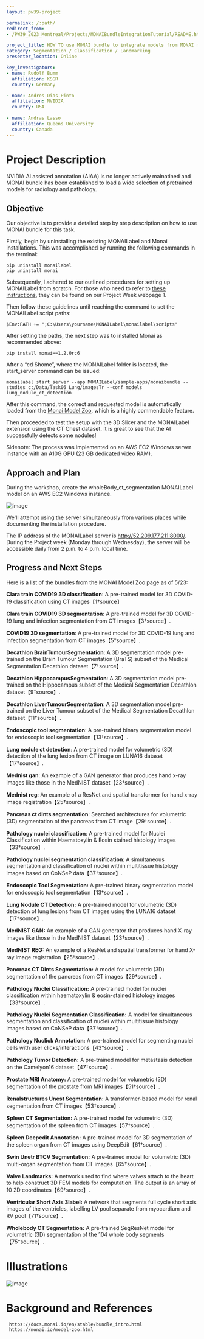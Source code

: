 ```yaml
---
layout: pw39-project

permalink: /:path/
redirect_from:
- /PW39_2023_Montreal/Projects/MONAIBundleIntegrationTutorial/README.html

project_title: HOW TO use MONAI bundle to integrate models from MONAI model ZOO
category: Segmentation / Classification / Landmarking
presenter_location: Online

key_investigators:
- name: Rudolf Bumm
  affiliation: KSGR
  country: Germany

- name: Andres Dias-Pinto 
  affiliation: NVIDIA
  country: USA
  
- name: Andras Lasso
  affiliation: Queens University
  country: Canada
---
```


# Project Description

<!-- Add a short paragraph describing the project. -->
NVIDIA AI assisted annotation (AIAA) is no longer actively mainatined and MONAI bundle has been established to load a wide selection of pretrained models for radiology and pathology. 


## Objective

<!-- Describe here WHAT you would like to achieve (what you will have as end result). -->

Our objective is to provide a detailed step by step description on how to use MONAI bundle for this task. 

Firstly, begin by uninstalling the existing MONAILabel and Monai installations. This was accomplished by running the following commands in the terminal:

    pip uninstall monailabel
    pip uninstall monai

Subsequently, I adhered to our outlined procedures for setting up MONAILabel from scratch. For those who need to refer to [these instructions](https://projectweek.na-mic.org/PW37_2022_Virtual/Projects/MONAILabelLung/MONAILabel_Installation.html), they can be found on our Project Week webpage 1.

Then follow these guidelines until reaching the command to set the MONAILabel script paths:

    $Env:PATH += ";C:\Users\yourname\MONAILabel\monailabel\scripts"


After setting the paths, the next step was to installed Monai as recommended above:

    pip install monai==1.2.0rc6

After a “cd $home”, where the  MONAILabel folder is located, the start_server command can be  issued:

    monailabel start_server --app MONAILabel/sample-apps/monaibundle --studies c:/Data/Task06_Lung/imagesTr --conf models lung_nodule_ct_detection

After this command, the correct and requested model is automatically loaded from the [Monai Model Zoo](https://monai.io/model-zoo.html), which is a highly commendable feature.

Then proceeded to test the setup with the 3D Slicer and the MONAILabel extension using the CT Chest dataset. It is great to see that the AI successfully detects some nodules!

Sidenote: The process was implemented on an AWS EC2 Windows server instance with an A10G GPU (23 GB dedicated video RAM).


## Approach and Plan

During the workshop, create the wholeBody_ct_segmentation MONAILabel model on an AWS EC2 Windows instance.

![image](https://github.com/NA-MIC/ProjectWeek/assets/18140094/06d8146a-4d0e-4a6d-a7d3-59158f773647)

We'll attempt using the server simultaneously from various places while documenting the installation procedure. 

The IP address of the MONAILabel server is http://52.209.177.211:8000/. During the Project week (Monday through Wednesday), the server will be accessible daily from 2 p.m. to 4 p.m. local time. 

## Progress and Next Steps

     
Here is a list of the bundles from the MONAI Model Zoo page as of 5/23:

**Clara train COVID19 3D classification**: A pre-trained model for 3D COVID-19 classification using CT images【1†source】

**Clara train COVID19 3D segmentation**: A pre-trained model for 3D COVID-19 lung and infection segmentation from CT images【3†source】.

**COVID19 3D segmentation**: A pre-trained model for 3D COVID-19 lung and infection segmentation from CT images【5†source】.

**Decathlon BrainTumourSegmentation**: A 3D segmentation model pre-trained on the Brain Tumour Segmentation (BraTS) subset of the Medical Segmentation Decathlon dataset【7†source】.

**Decathlon HippocampusSegmentation**: A 3D segmentation model pre-trained on the Hippocampus subset of the Medical Segmentation Decathlon dataset【9†source】.

**Decathlon LiverTumourSegmentation**: A 3D segmentation model pre-trained on the Liver Tumour subset of the Medical Segmentation Decathlon dataset【11†source】.

**Endoscopic tool segmentation**: A pre-trained binary segmentation model for endoscopic tool segmentation【13†source】.

**Lung nodule ct detection**: A pre-trained model for volumetric (3D) detection of the lung lesion from CT image on LUNA16 dataset【17†source】.

**Mednist gan**: An example of a GAN generator that produces hand x-ray images like those in the MedNIST dataset【23†source】.

**Mednist reg**: An example of a ResNet and spatial transformer for hand x-ray image registration【25†source】.

**Pancreas ct dints segmentation**: Searched architectures for volumetric (3D) segmentation of the pancreas from CT image【29†source】.

**Pathology nuclei classification**: A pre-trained model for Nuclei Classification within Haematoxylin & Eosin stained histology images【33†source】.

**Pathology nuclei segmentation classification**: A simultaneous segmentation and classification of nuclei within multitissue histology images based on CoNSeP data【37†source】.

**Endoscopic Tool Segmentation:** A pre-trained binary segmentation model for endoscopic tool segmentation【13†source】.

**Lung Nodule CT Detection:** A pre-trained model for volumetric (3D) detection of lung lesions from CT images using the LUNA16 dataset【17†source】.

**MedNIST GAN:** An example of a GAN generator that produces hand X-ray images like those in the MedNIST dataset【23†source】.

**MedNIST REG:** An example of a ResNet and spatial transformer for hand X-ray image registration【25†source】.

**Pancreas CT Dints Segmentation:** A model for volumetric (3D) segmentation of the pancreas from CT images【29†source】.

**Pathology Nuclei Classification:** A pre-trained model for nuclei classification within haematoxylin & eosin-stained histology images【33†source】.

**Pathology Nuclei Segmentation Classification:** A model for simultaneous segmentation and classification of nuclei within multitissue histology images based on CoNSeP data【37†source】.

**Pathology Nuclick Annotation:** A pre-trained model for segmenting nuclei cells with user clicks/interactions【43†source】.

**Pathology Tumor Detection:** A pre-trained model for metastasis detection on the Camelyon16 dataset【47†source】.

**Prostate MRI Anatomy:** A pre-trained model for volumetric (3D) segmentation of the prostate from MRI images【51†source】.

**Renalstructures Unest Segmentation:** A transformer-based model for renal segmentation from CT images【53†source】.

**Spleen CT Segmentation:** A pre-trained model for volumetric (3D) segmentation of the spleen from CT images【57†source】.

**Spleen Deepedit Annotation:** A pre-trained model for 3D segmentation of the spleen organ from CT images using DeepEdit【61†source】.

**Swin Unetr BTCV Segmentation:** A pre-trained model for volumetric (3D) multi-organ segmentation from CT images【65†source】.

**Valve Landmarks:** A network used to find where valves attach to the heart to help construct 3D FEM models for computation. The output is an array of 10 2D coordinates【69†source】.

**Ventricular Short Axis 3label:** A network that segments full cycle short axis images of the ventricles, labelling LV pool separate from myocardium and RV pool【71†source】.

**Wholebody CT Segmentation:** A pre-trained SegResNet model for volumetric (3D) segmentation of the 104 whole body segments【75†source】.





# Illustrations

<!-- Add pictures and links to videos that demonstrate what has been accomplished.
![Description of picture](Example2.jpg)
![Some more images](Example2.jpg)
-->

![image](https://github.com/NA-MIC/ProjectWeek/assets/18140094/cdc7d159-2670-433a-945e-4c7000c21f80)


# Background and References

<!-- If you developed any software, include link to the source code repository.
     If possible, also add links to sample data, and to any relevant publications. -->
     
     https://docs.monai.io/en/stable/bundle_intro.html
     https://monai.io/model-zoo.html
     


